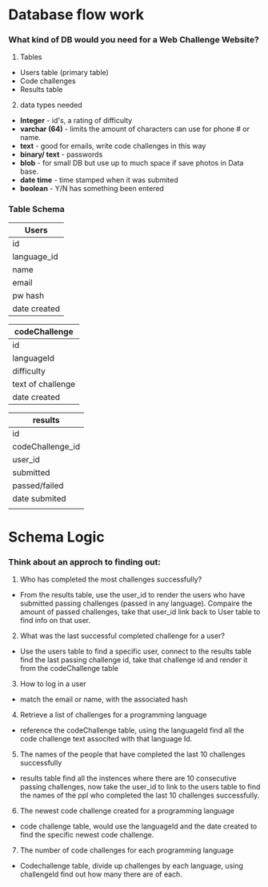 # Database flow work

### What kind of DB would you need for a Web Challenge Website?

1. Tables 
- Users table (primary table)
- Code challenges
- Results table 

2. data types needed 
- **Integer** - id's, a rating of difficulty
- **varchar (64)** - limits the amount of characters can use for phone # or name.
- **text** - good for emails, write code challenges in this way
- **binary/ text** - passwords
- **blob** - for small DB but use up to much space if save photos in Data base. 
- **date time** - time stamped when it was submited
- **boolean** - Y/N has something been entered

### Table Schema


| __Users__ | 
|--------------|
| id        | 
| language_id| 
| name      |
| email     |
| pw hash   |
| date created|

| __codeChallenge__ | 
|-------------------|
|id               | 
|languageId       | 
|difficulty       |
|text of challenge|
|date created|

| __results__ | 
|------------------|
| id       | 
| codeChallenge_id| 
| user_id      |
| submitted      |
| passed/failed     |
| date submited  |
|           |

# Schema Logic
### Think about an approch to finding out: 

1. Who has completed the most challenges successfully?
  - From the results table, use the user_id to render the users who have submitted passing challenges (passed in any language). Compaire the amount of passed challenges, take that user_id link back to User table to find info on that user.    
 
2. What was the last successful completed challenge for a user?
  - Use the users table to find a specific user, connect to the results table find the last passing challenge id, take that challenge id and render it from the codeChallenge table

3. How to log in a user
  - match the email or name, with the associated hash 

4. Retrieve a list of challenges for a programming language
  - reference the codeChallenge table, using the languageId find all the code challenge text associted with that language Id.  

5. The names of the people that have completed the last 10 challenges successfully
  - results table find all the instences where there are 10 consecutive passing challenges, now take the user_id to link to the users table to find the names of the ppl who completed the last 10 challenges successfully.

6. The newest code challenge created for a programming language
  - code challenge table, would use the languageId and the date created to find the specific newest code challenge. 

7. The number of code challenges for each programming language
  - Codechallenge table, divide up challenges by each language, using challengeId find out how many there are of each. 
